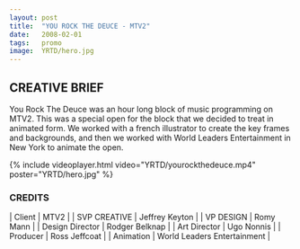 ```yaml
---
layout: post
title:  "YOU ROCK THE DEUCE - MTV2"
date:   2008-02-01
tags:   promo
image:	YRTD/hero.jpg	
---
```


## CREATIVE BRIEF 

You Rock The Deuce was an hour long block of music programming on MTV2.  This was a special open for the block that we decided to treat in animated form.  We worked with a french illustrator to create the key frames and backgrounds, and then we worked with World Leaders Entertainment in New York to animate the open.

{% include videoplayer.html  video="YRTD/yourockthedeuce.mp4" poster="YRTD/hero.jpg" %}


### CREDITS

| Client | MTV2 |
| SVP CREATIVE | Jeffrey Keyton |
| VP DESIGN |  Romy Mann |
| Design Director | Rodger Belknap |
| Art Director | Ugo Nonnis |
| Producer |  Ross Jeffcoat |
| Animation |  World Leaders Entertainment |
